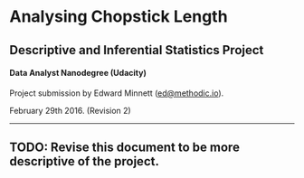 # Analysing Chopstick Length
## Descriptive and Inferential Statistics Project
#### Data Analyst Nanodegree (Udacity)
Project submission by Edward Minnett (ed@methodic.io).

February 29th 2016. (Revision 2)

----------

## TODO: Revise this document to be more descriptive of the project.